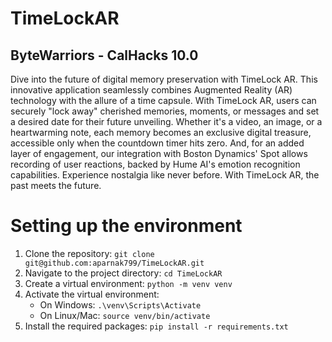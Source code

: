 # TimeLockAR
## ByteWarriors - CalHacks 10.0
Dive into the future of digital memory preservation with TimeLock AR. This innovative application seamlessly combines Augmented Reality (AR) technology with the allure of a time capsule. With TimeLock AR, users can securely "lock away" cherished memories, moments, or messages and set a desired date for their future unveiling. Whether it's a video, an image, or a heartwarming note, each memory becomes an exclusive digital treasure, accessible only when the countdown timer hits zero. And, for an added layer of engagement, our integration with Boston Dynamics' Spot allows recording of user reactions, backed by Hume AI's emotion recognition capabilities. Experience nostalgia like never before. With TimeLock AR, the past meets the future.
# Setting up the environment
1. Clone the repository: `git clone git@github.com:aparnak799/TimeLockAR.git`
2. Navigate to the project directory: `cd TimeLockAR`
3. Create a virtual environment: `python -m venv venv`
4. Activate the virtual environment:
   - On Windows: `.\venv\Scripts\Activate`
   - On Linux/Mac: `source venv/bin/activate`
5. Install the required packages: `pip install -r requirements.txt`

